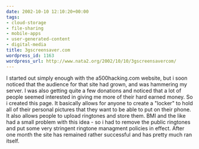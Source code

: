 ```yaml
---
date: 2002-10-10 12:10:20+00:00
tags:
- cloud-storage
- file-sharing
- mobile-apps
- user-generated-content
- digital-media
title: 3gscreensaver.com
wordpress_id: 1163
wordpress_url: http://www.nata2.org/2002/10/10/3gscreensavercom/
---
```


I started out simply enough with the a500hacking.com website, but i soon noticed that the audience for that site had grown, and was hammering my server. I was also getting quite a few donations and noticed that a lot of people seemed interested in giving me more of their hard earned money. So i created this page. It basically allows for anyone to create a "locker" to hold all of their personal pictures that they want to be able to put on their phone. It also allows people to upload ringtones and store them. BMI and the like had a small problem with this idea - so i had to remove the public ringtones and put some very stringent ringtone managment policies in effect. After one month the site has remained rather successful and has pretty much ran itself.